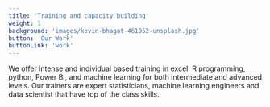 ```yaml
---
title: 'Training and capacity building'
weight: 1
background: 'images/kevin-bhagat-461952-unsplash.jpg'
button: 'Our Work'
buttonLink: 'work'
---
```


We offer intense and individual based training in excel, R programming, python, Power BI, and machine learning for both intermediate and advanced levels. Our trainers are expert statisticians, machine learning engineers and data scientist that have top of the class skills.
